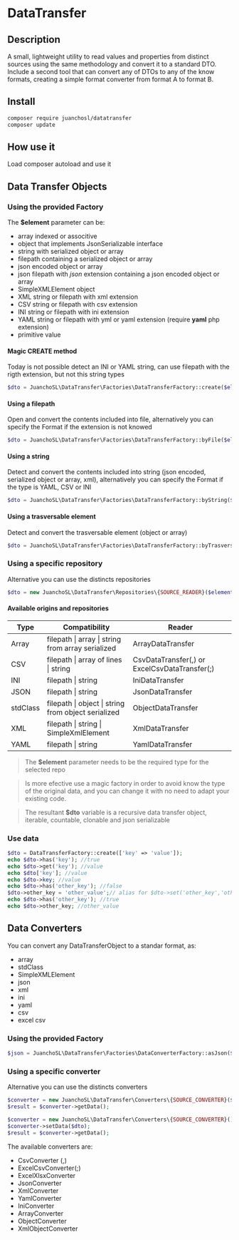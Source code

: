 # DataTransfer

## Description

A small, lightweight utility to read values and properties from distinct sources using the same methodology and convert it to a standard DTO.
Include a second tool that can convert any of DTOs to any of the know formats, creating a simple format converter from format A to format B.

## Install

```bash
composer require juanchosl/datatransfer
composer update
```

## How use it

Load composer autoload and use it

## Data Transfer Objects

### Using the provided Factory

The **$element** parameter can be:

- array indexed or associtive
- object that implements JsonSerializable interface
- string with serialized object or array
- filepath containing a serialized object or array
- json encoded object or array
- json filepath with _json_ extension containing a json encoded object or array
- SimpleXMLElement object
- XML string or filepath with xml extension
- CSV string or filepath with csv extension
- INI string or filepath with ini extension
- YAML string or filepath with yml or yaml extension (require **yaml** php extension)
- primitive value

#### Magic CREATE method

Today is not possible detect an INI or YAML string, can use filepath with the rigth extension, but not this string types

```php
$dto = JuanchoSL\DataTransfer\Factories\DataTransferFactory::create($element);
```

#### Using a filepath

Open and convert the contents included into file, alternatively you can specify the Format if the extension is not knowed

```php
$dto = JuanchoSL\DataTransfer\Factories\DataTransferFactory::byFile($element, Format $original_format= null);
```

#### Using a string

Detect and convert the contents included into string (json encoded, serialized object or array, xml), alternatively you can specify the Format if the type is YAML, CSV or INI

```php
$dto = JuanchoSL\DataTransfer\Factories\DataTransferFactory::byString($element, Format $original_format= null);
```

#### Using a trasversable element

Detect and convert the trasversable element (object or array)

```php
$dto = JuanchoSL\DataTransfer\Factories\DataTransferFactory::byTrasversable($element);
```

### Using a specific repository

Alternative you can use the distincts repositories

```php
$dto = new JuanchoSL\DataTransfer\Repositories\{SOURCE_READER}($element)
```

#### Available origins and repositories

| Type     | Compatibility                                       | Reader                                        |
| -------- | --------------------------------------------------- | --------------------------------------------- |
| Array    | filepath \| array \| string from array serialized   | ArrayDataTransfer                             |
| CSV      | filepath \| array of lines \| string                | CsvDataTransfer(,) or ExcelCsvDataTransfer(;) |
| INI      | filepath \| string                                  | IniDataTransfer                               |
| JSON     | filepath \| string                                  | JsonDataTransfer                              |
| stdClass | filepath \| object \| string from object serialized | ObjectDataTransfer                            |
| XML      | filepath \| string \| SimpleXmlElement              | XmlDataTransfer                               |
| YAML     | filepath \| string                                  | YamlDataTransfer                              |

> The **$element** parameter needs to be the required type for the selected repo

> Is more efective use a magic factory in order to avoid know the type of the original data, and you can change it with no need to adapt your existing code.

> The resultant **$dto** variable is a recursive data transfer object, iterable, countable, clonable and json serializable

### Use data

```php
$dto = DataTransferFactory::create(['key' => 'value']);
echo $dto->has('key'); //true
echo $dto->get('key'); //value
echo $dto['key']; //value
echo $dto->key; //value
echo $dto->has('other_key'); //false
$dto->other_key = 'other_value';// alias for $dto->set('other_key','other_value')
echo $dto->has('other_key'); //true
echo $dto->other_key; //other_value
```

## Data Converters

You can convert any DataTransferObject to a standar format, as:

- array
- stdClass
- SimpleXMLElement
- json
- xml
- ini
- yaml
- csv
- excel csv

### Using the provided Factory

```php
$json = JuanchoSL\DataTransfer\Factories\DataConverterFactory::asJson($dto);
```

### Using a specific converter

Alternative you can use the distincts converters

```php
$converter = new JuanchoSL\DataTransfer\Converters\{SOURCE_CONVERTER}($dto);
$result = $converter->getData();
```

```php
$converter = new JuanchoSL\DataTransfer\Converters\{SOURCE_CONVERTER}();
$converter->setData($dto);
$result = $converter->getData();
```

The available converters are:

- CsvConverter (,)
- ExcelCsvConverter(;)
- ExcelXlsxConverter
- JsonConverter
- XmlConverter
- YamlConverter
- IniConverter
- ArrayConverter
- ObjectConverter
- XmlObjectConverter
